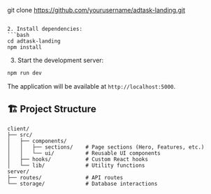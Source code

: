 git clone https://github.com/yourusername/adtask-landing.git
```

2. Install dependencies:
```bash
cd adtask-landing
npm install
```

3. Start the development server:
```bash
npm run dev
```

The application will be available at `http://localhost:5000`.

## 🏗️ Project Structure

```
client/
├── src/
│   ├── components/
│   │   ├── sections/    # Page sections (Hero, Features, etc.)
│   │   └── ui/          # Reusable UI components
│   ├── hooks/           # Custom React hooks
│   └── lib/             # Utility functions
server/
├── routes/              # API routes
└── storage/             # Database interactions